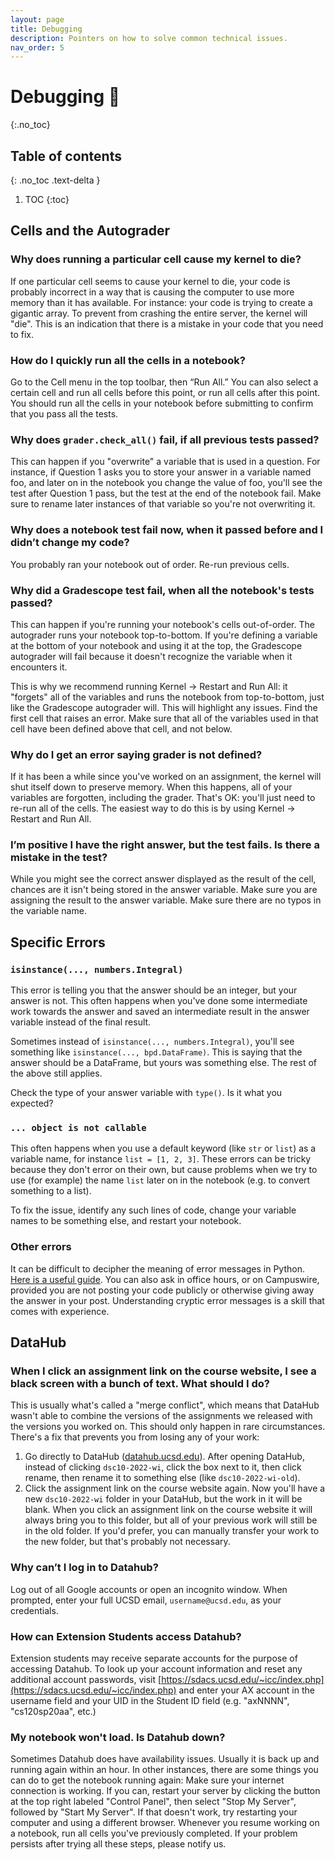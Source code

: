 ```yaml
---
layout: page
title: Debugging
description: Pointers on how to solve common technical issues.
nav_order: 5
---
```


# Debugging 🐞
{:.no_toc}

## Table of contents
{: .no_toc .text-delta }

1. TOC
{:toc}

## Cells and the Autograder

### Why does running a particular cell cause my kernel to die?

If one particular cell seems to cause your kernel to die, your code is probably incorrect in a way that is causing the computer to use more memory than it has available. For instance: your code is trying to create a gigantic array. To prevent from crashing the entire server, the kernel will "die". This is an indication that there is a mistake in your code that you need to fix.

### How do I quickly run all the cells in a notebook?

Go to the Cell menu in the top toolbar, then “Run All.” You can also select a certain cell and run all cells before this point, or run all cells after this point. You should run all the cells in your notebook before submitting to confirm that you pass all the tests.

### Why does `grader.check_all()` fail, if all previous tests passed?

This can happen if you "overwrite" a variable that is used in a question. For instance, if Question 1 asks you to store your answer in a variable named foo, and later on in the notebook you change the value of foo, you'll see the test after Question 1 pass, but the test at the end of the notebook fail. Make sure to rename later instances of that variable so you're not overwriting it.

### Why does a notebook test fail now, when it passed before and I didn’t change my code?

You probably ran your notebook out of order.  Re-run previous cells.

### Why did a Gradescope test fail, when all the notebook's tests passed?

This can happen if you're running your notebook's cells out-of-order. The autograder runs your notebook top-to-bottom. If you're defining a variable at the bottom of your notebook and using it at the top, the Gradescope autograder will fail because it doesn't recognize the variable when it encounters it.

This is why we recommend running Kernel -> Restart and Run All: it "forgets" all of the variables and runs the notebook from top-to-bottom, just like the Gradescope autograder will. This will highlight any issues. Find the first cell that raises an error. Make sure that all of the variables used in that cell have been defined above that cell, and not below.

### Why do I get an error saying grader is not defined?

If it has been a while since you've worked on an assignment, the kernel will shut itself down to preserve memory. When this happens, all of your variables are forgotten, including the grader. That's OK: you'll just need to re-run all of the cells. The easiest way to do this is by using Kernel -> Restart and Run All.

### I’m positive I have the right answer, but the test fails. Is there a mistake in the test?

While you might see the correct answer displayed as the result of the cell, chances are it isn't being stored in the answer variable. Make sure you are assigning the result to the answer variable. Make sure there are no typos in the variable name.

## Specific Errors

### `isinstance(..., numbers.Integral)`

This error is telling you that the answer should be an integer, but your answer is not. This often happens when you've done some intermediate work towards the answer and saved an intermediate result in the answer variable instead of the final result.

Sometimes instead of `isinstance(..., numbers.Integral)`, you'll see something like `isinstance(..., bpd.DataFrame)`. This is saying that the answer should be a DataFrame, but yours was something else. The rest of the above still applies.

Check the type of your answer variable with `type()`. Is it what you expected?

### `... object is not callable`

This often happens when you use a default keyword (like `str` or `list`) as a variable name, for instance `list = [1, 2, 3]`. These errors can be tricky because they don't error on their own, but cause problems when we try to use (for example) the name `list` later on in the notebook (e.g. to convert something to a list).

To fix the issue, identify any such lines of code, change your variable names to be something else, and restart your notebook.


### Other errors

It can be difficult to decipher the meaning of error messages in Python. [Here is a useful guide](https://swcarpentry.github.io/python-novice-inflammation/07-errors/index.html). You can also ask in office hours, or on Campuswire, provided you are not posting your code publicly or otherwise giving away the answer in your post. Understanding cryptic error messages is a skill that comes with experience.

## DataHub

### When I click an assignment link on the course website, I see a black screen with a bunch of text. What should I do?

This is usually what's called a "merge conflict", which means that DataHub wasn't able to combine the versions of the assignments we released with the versions you worked on. This should only happen in rare circumstances. There's a fix that prevents you from losing any of your work:

1. Go directly to DataHub ([datahub.ucsd.edu](https://datahub.ucsd.edu)). After opening DataHub, instead of clicking `dsc10-2022-wi`, click the box next to it, then click rename, then rename it to something else (like `dsc10-2022-wi-old`).
2. Click the assignment link on the course website again. Now you'll have a new `dsc10-2022-wi` folder in your DataHub, but the work in it will be blank. When you click an assignment link on the course website it will always bring you to this folder, but all of your previous work will still be in the old folder. If you'd prefer, you can manually transfer your work to the new folder, but that's probably not necessary.

### Why can’t I log in to Datahub?

Log out of all Google accounts or open an incognito window. When prompted, enter your full UCSD email, `username@ucsd.edu`, as your credentials.

### How can Extension Students access Datahub?

Extension students may receive separate accounts for the purpose of accessing Datahub.  To look up your account information and reset any additional account passwords, visit [https://sdacs.ucsd.edu/~icc/index.php](https://sdacs.ucsd.edu/~icc/index.php) and enter your AX account in the username field and your UID in the Student ID field (e.g. "axNNNN", "cs120sp20aa", etc.)

### My notebook won't load. Is Datahub down?

Sometimes Datahub does have availability issues. Usually it is back up and running again within an hour. In other instances, there are some things you can do to get the notebook running again: Make sure your internet connection is working. If you can, restart your server by clicking the button at the top right labeled "Control Panel", then select "Stop My Server", followed by "Start My Server".  If that doesn't work, try restarting your computer and using a different browser. Whenever you resume working on a notebook, run all cells you've previously completed. If your problem persists after trying all these steps, please notify us.